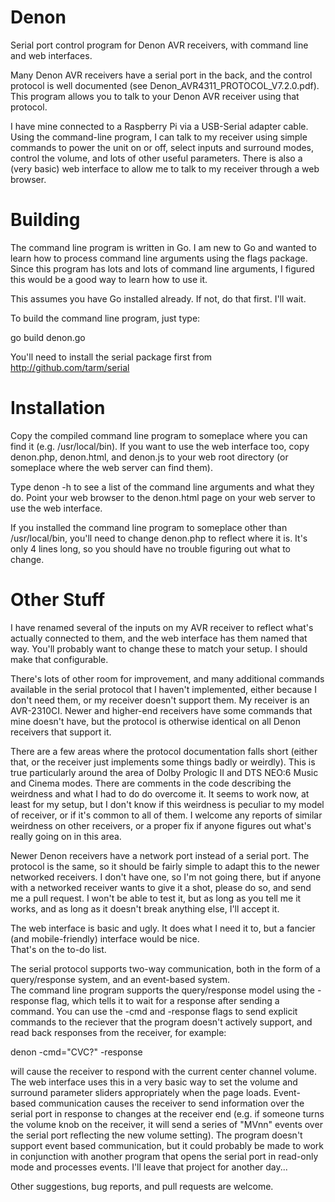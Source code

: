 # Denon
Serial port control program for Denon AVR receivers, with command line and web interfaces.

Many Denon AVR receivers have a serial port in the back, and the control protocol is well documented
(see Denon_AVR4311_PROTOCOL_V7.2.0.pdf).  This program allows you to talk to your Denon AVR receiver using that protocol. 

I have mine connected to a Raspberry Pi via a USB-Serial adapter cable.  Using the command-line program, I can talk to my 
receiver using simple commands to power the unit on or off, select inputs and surround modes, control the volume, and lots 
of other useful parameters.  There is also a (very basic) web interface to allow me to talk to my receiver through a web 
browser.


# Building
The command line program is written in Go.  I am new to Go and wanted to learn how to process command line arguments using 
the flags package.  Since this program has lots and lots of command line arguments, I figured this would be a good way to 
learn how to use it.

This assumes you have Go installed already.  If not, do that first.  I'll wait.

To build the command line program, just type:

go build denon.go

You'll need to install the serial package first from http://github.com/tarm/serial


# Installation
Copy the compiled command line program to someplace where you can find it (e.g. /usr/local/bin).
If you want to use the web interface too, copy denon.php, denon.html, and denon.js to your web root directory (or someplace
where the web server can find them).

Type denon -h to see a list of the command line arguments and what they do.
Point your web browser to the denon.html page on your web server to use the web interface.

If you installed the command line program to someplace other than /usr/local/bin, you'll need to change denon.php to reflect
where it is.  It's only 4 lines long, so you should have no trouble figuring out what to change.


# Other Stuff
I have renamed several of the inputs on my AVR receiver to reflect what's actually connected to them, and the web interface 
has them named that way.  You'll probably want to change these to match your setup.  I should make that configurable.

There's lots of other room for improvement, and many additional commands available in the serial protocol that I haven't 
implemented, either because I don't need them, or my receiver doesn't support them.  My receiver is an AVR-2310CI.  Newer 
and higher-end receivers have some commands that mine doesn't have, but the protocol is otherwise identical on all Denon 
receivers that support it.

There are a few areas where the protocol documentation falls short (either that, or the receiver just implements some things badly 
or weirdly).  This is true particularly around the area of Dolby Prologic II and DTS NEO:6 Music and Cinema modes.  There 
are comments in the code describing the weirdness and what I had to do do overcome it.  It seems to work now, at least for 
my setup, but I don't know if this weirdness is peculiar to my model of receiver, or if it's common to all of them.  I 
welcome any reports of similar weirdness on other receivers, or a proper fix if anyone figures out what's really going on 
in this area.

Newer Denon receivers have a network port instead of a serial port.  The protocol is the same, so it should be fairly simple
to adapt this to the newer networked receivers.  I don't have one, so I'm not going there, but if anyone with a networked
receiver wants to give it a shot, please do so, and send me a pull request.  I won't be able to test it, but as long as you 
tell me it works, and as long as it doesn't break anything else, I'll accept it.

The web interface is basic and ugly.  It does what I need it to, but a fancier (and mobile-friendly) interface would be nice.  
That's on the to-do list.

The serial protocol supports two-way communication, both in the form of a query/response system, and an event-based system.  
The command line program supports the query/response model using the -response flag, which tells it to wait for a response 
after sending a command.  You can use the -cmd and -response flags to send explicit commands to the reciever that the program 
doesn't actively support, and read back responses from the receiver, for example:

denon -cmd="CVC?" -response 

will cause the receiver to respond with the current center channel volume.  The web interface uses this in a very basic way to
set the volume and surround parameter sliders appropriately when the page loads.  Event-based communication causes the receiver 
to send information over the serial port in response to changes at the receiver end (e.g. if someone turns the volume knob 
on the receiver, it will send a series of "MVnn" events over the serial port reflecting the new volume setting).  The program 
doesn't support event based communication, but it could probably be made to work in conjunction with another program that 
opens the serial port in read-only mode and processes events.  I'll leave that project for another day...

Other suggestions, bug reports, and pull requests are welcome.

